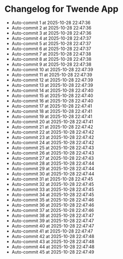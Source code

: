 # Changelog for Twende App

- Auto-commit 1 at 2025-10-28 22:47:36
- Auto-commit 2 at 2025-10-28 22:47:36
- Auto-commit 3 at 2025-10-28 22:47:36
- Auto-commit 4 at 2025-10-28 22:47:37
- Auto-commit 5 at 2025-10-28 22:47:37
- Auto-commit 6 at 2025-10-28 22:47:37
- Auto-commit 7 at 2025-10-28 22:47:38
- Auto-commit 8 at 2025-10-28 22:47:38
- Auto-commit 9 at 2025-10-28 22:47:38
- Auto-commit 10 at 2025-10-28 22:47:39
- Auto-commit 11 at 2025-10-28 22:47:39
- Auto-commit 12 at 2025-10-28 22:47:39
- Auto-commit 13 at 2025-10-28 22:47:39
- Auto-commit 14 at 2025-10-28 22:47:40
- Auto-commit 15 at 2025-10-28 22:47:40
- Auto-commit 16 at 2025-10-28 22:47:40
- Auto-commit 17 at 2025-10-28 22:47:41
- Auto-commit 18 at 2025-10-28 22:47:41
- Auto-commit 19 at 2025-10-28 22:47:41
- Auto-commit 20 at 2025-10-28 22:47:41
- Auto-commit 21 at 2025-10-28 22:47:42
- Auto-commit 22 at 2025-10-28 22:47:42
- Auto-commit 23 at 2025-10-28 22:47:42
- Auto-commit 24 at 2025-10-28 22:47:42
- Auto-commit 25 at 2025-10-28 22:47:43
- Auto-commit 26 at 2025-10-28 22:47:43
- Auto-commit 27 at 2025-10-28 22:47:43
- Auto-commit 28 at 2025-10-28 22:47:44
- Auto-commit 29 at 2025-10-28 22:47:44
- Auto-commit 30 at 2025-10-28 22:47:44
- Auto-commit 31 at 2025-10-28 22:47:45
- Auto-commit 32 at 2025-10-28 22:47:45
- Auto-commit 33 at 2025-10-28 22:47:45
- Auto-commit 34 at 2025-10-28 22:47:45
- Auto-commit 35 at 2025-10-28 22:47:46
- Auto-commit 36 at 2025-10-28 22:47:46
- Auto-commit 37 at 2025-10-28 22:47:46
- Auto-commit 38 at 2025-10-28 22:47:47
- Auto-commit 39 at 2025-10-28 22:47:47
- Auto-commit 40 at 2025-10-28 22:47:47
- Auto-commit 41 at 2025-10-28 22:47:47
- Auto-commit 42 at 2025-10-28 22:47:48
- Auto-commit 43 at 2025-10-28 22:47:48
- Auto-commit 44 at 2025-10-28 22:47:48
- Auto-commit 45 at 2025-10-28 22:47:49
